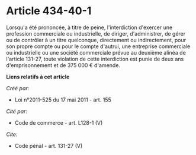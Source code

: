 # Article 434-40-1

Lorsqu'a été prononcée, à titre de peine, l'interdiction d'exercer une profession commerciale ou industrielle, de diriger,
d'administrer, de gérer ou de contrôler à un titre quelconque, directement ou indirectement, pour son propre compte ou pour
le compte d'autrui, une entreprise commerciale ou industrielle ou une société commerciale prévue au deuxième alinéa de
l'article 131-27, toute violation de cette interdiction est punie de deux ans d'emprisonnement et de 375 000 € d'amende.

**Liens relatifs à cet article**

_Créé par_:

  - Loi n°2011-525 du 17 mai 2011 - art. 155

_Cité par_:

  - Code de commerce - art. L128-1 (V)

_Cite_:

  - Code pénal - art. 131-27 (V)
